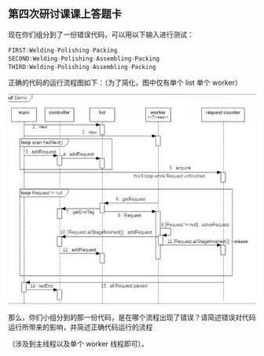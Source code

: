 ## 第四次研讨课课上答题卡

现在你们组分到了一份错误代码，可以用以下输入进行测试：

```java
FIRST:Welding-Polishing-Packing
SECOND:Welding-Polishing-Assembling-Packing
THIRD:Welding-Polishing-Assembling-Packing
```

正确的代码的运行流程图如下：（为了简化，图中仅有单个 list 单个 worker）

![顺序图](顺序图.jpg)

那么，你们小组分到的那一份代码，是在哪个流程出现了错误？请简述错误对代码运行所带来的影响，并简述正确代码运行的流程

（涉及到主线程以及单个 worker 线程即可）。


